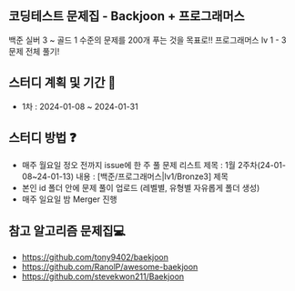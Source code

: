## 코딩테스트 문제집 - Backjoon + 프로그래머스
백준 실버 3 ~ 골드 1 수준의 문제를 200개 푸는 것을 목표로!!
프로그래머스 lv 1 - 3 문제 전체 풀기!

## 스터디 계획 및 기간 📆
- 1차 : 2024-01-08 ~ 2024-01-31

## 스터디 방법 ❓

- 매주 월요일 정오 전까지 issue에 한 주 풀 문제 리스트
      제목 : 1월 2주차(24-01-08~24-01-13)
      내용 : [백준/프로그래머스|lv1/Bronze3] 제목
- 본인 id 폴더 안에 문제 풀이 업로드 (레벨별, 유형별 자유롭게 폴더 생성)
- 매주 일요일 밤 Merger 진행

## 참고 알고리즘 문제집💻
- https://github.com/tony9402/baekjoon
- https://github.com/RanolP/awesome-baekjoon
- https://github.com/stevekwon211/Baekjoon
